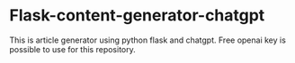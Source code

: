 # Flask-content-generator-chatgpt
This is article generator using python flask and chatgpt.
Free openai key is possible to use for this repository.